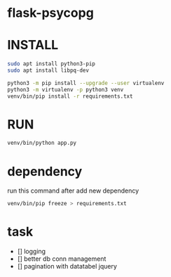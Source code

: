 # flask-psycopg


# INSTALL
```bash
sudo apt install python3-pip
sudo apt install libpq-dev

python3 -m pip install --upgrade --user virtualenv
python3 -m virtualenv -p python3 venv
venv/bin/pip install -r requirements.txt
```

# RUN
```bash
venv/bin/python app.py
```

# dependency 
run this command after add new dependency
```bash
venv/bin/pip freeze > requirements.txt
```

# task
- [] logging
- [] better db conn management
- [] pagination with datatabel jquery